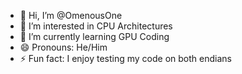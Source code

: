 - 👋 Hi, I’m @OmenousOne
- 👀 I’m interested in CPU Architectures
- 🌱 I’m currently learning GPU Coding
- 😄 Pronouns: He/Him
- ⚡ Fun fact: I enjoy testing my code on both endians

<!---
OmenousOne/OmenousOne is a ✨ special ✨ repository because its `README.md` (this file) appears on your GitHub profile.
You can click the Preview link to take a look at your changes.
--->
